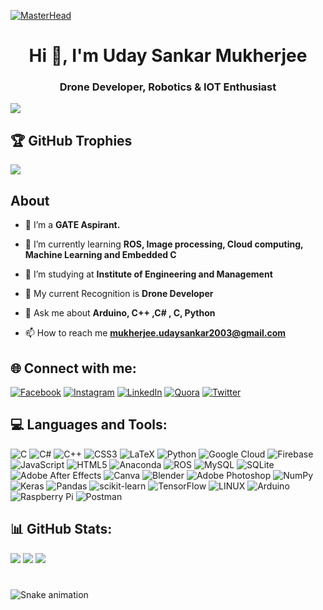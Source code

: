 
[![MasterHead](https://www.iosb.fraunhofer.de/en/business-units/automation-digitalization/aiot-ai-machine-learning-digital-twin-interview/jcr:content/stage/stageParsys/stage_slide/image.img.jpg/1656428748242/AIoT-wip-lq-00734-col.jpg)](https://udaysmukherjee.io)
<h1 align="center">Hi 👋, I'm Uday Sankar Mukherjee</h1>
<h3 align="center">Drone Developer, Robotics & IOT Enthusiast</h3>


[![](https://visitcount.itsvg.in/api?id=UdaySMukherjee&icon=0&color=0)](https://visitcount.itsvg.in)

## 🏆 GitHub Trophies
![](https://github-profile-trophy.vercel.app/?username=UdaySMukherjee&theme=radical&no-frame=false&no-bg=false&margin-w=4)

## About
- 🔭 I’m a **GATE Aspirant.**

- 🌱 I’m currently learning **ROS, Image processing, Cloud computing, Machine Learning and Embedded C**

- 🏫 I’m studying at **Institute of Engineering and Management**

- 🤝 My current Recognition is **Drone Developer**

- 💬 Ask me about **Arduino, C++ ,C# , C, Python**

- 📫 How to reach me **mukherjee.udaysankar2003@gmail.com**


## 🌐 Connect with me:
[![Facebook](https://img.shields.io/badge/Facebook-%231877F2.svg?logo=Facebook&logoColor=white)](https://www.facebook.com/udaysankar.mukherjee.319/) [![Instagram](https://img.shields.io/badge/Instagram-%23E4405F.svg?logo=Instagram&logoColor=white)](https://www.instagram.com/shadow.senpai.1108/) [![LinkedIn](https://img.shields.io/badge/LinkedIn-%230077B5.svg?logo=linkedin&logoColor=white)](https://www.linkedin.com/in/usm003/) [![Quora](https://img.shields.io/badge/Quora-%23B92B27.svg?logo=Quora&logoColor=white)](https://www.quora.com/profile/Uday-Sankar-Mukherjee-2) [![Twitter](https://img.shields.io/badge/Twitter-%231DA1F2.svg?logo=Twitter&logoColor=white)](https://twitter.com/F2Uday)

## 💻 Languages and Tools:
![C](https://img.shields.io/badge/c-%2300599C.svg?style=for-the-badge&logo=c&logoColor=white) ![C#](https://img.shields.io/badge/c%23-%23239120.svg?style=for-the-badge&logo=c-sharp&logoColor=white) ![C++](https://img.shields.io/badge/c++-%2300599C.svg?style=for-the-badge&logo=c%2B%2B&logoColor=white) ![CSS3](https://img.shields.io/badge/css3-%231572B6.svg?style=for-the-badge&logo=css3&logoColor=white) ![LaTeX](https://img.shields.io/badge/latex-%23008080.svg?style=for-the-badge&logo=latex&logoColor=white) ![Python](https://img.shields.io/badge/python-3670A0?style=for-the-badge&logo=python&logoColor=ffdd54) ![Google Cloud](https://img.shields.io/badge/Google%20Cloud-%234285F4.svg?style=for-the-badge&logo=google-cloud&logoColor=white) ![Firebase](https://img.shields.io/badge/firebase-%23039BE5.svg?style=for-the-badge&logo=firebase) ![JavaScript](https://img.shields.io/badge/javascript-%23323330.svg?style=for-the-badge&logo=javascript&logoColor=%23F7DF1E) ![HTML5](https://img.shields.io/badge/html5-%23E34F26.svg?style=for-the-badge&logo=html5&logoColor=white) ![Anaconda](https://img.shields.io/badge/Anaconda-%2344A833.svg?style=for-the-badge&logo=anaconda&logoColor=white) ![ROS](https://img.shields.io/badge/ros-%230A0FF9.svg?style=for-the-badge&logo=ros&logoColor=white) ![MySQL](https://img.shields.io/badge/mysql-%2300f.svg?style=for-the-badge&logo=mysql&logoColor=white) ![SQLite](https://img.shields.io/badge/sqlite-%2307405e.svg?style=for-the-badge&logo=sqlite&logoColor=white) ![Adobe After Effects](https://img.shields.io/badge/Adobe%20After%20Effects-9999FF.svg?style=for-the-badge&logo=Adobe%20After%20Effects&logoColor=white) ![Canva](https://img.shields.io/badge/Canva-%2300C4CC.svg?style=for-the-badge&logo=Canva&logoColor=white) ![Blender](https://img.shields.io/badge/blender-%23F5792A.svg?style=for-the-badge&logo=blender&logoColor=white) ![Adobe Photoshop](https://img.shields.io/badge/adobephotoshop-%2331A8FF.svg?style=for-the-badge&logo=adobephotoshop&logoColor=white) ![NumPy](https://img.shields.io/badge/numpy-%23013243.svg?style=for-the-badge&logo=numpy&logoColor=white) ![Keras](https://img.shields.io/badge/Keras-%23D00000.svg?style=for-the-badge&logo=Keras&logoColor=white) ![Pandas](https://img.shields.io/badge/pandas-%23150458.svg?style=for-the-badge&logo=pandas&logoColor=white) ![scikit-learn](https://img.shields.io/badge/scikit--learn-%23F7931E.svg?style=for-the-badge&logo=scikit-learn&logoColor=white) ![TensorFlow](https://img.shields.io/badge/TensorFlow-%23FF6F00.svg?style=for-the-badge&logo=TensorFlow&logoColor=white) ![LINUX](https://img.shields.io/badge/Linux-FCC624?style=for-the-badge&logo=linux&logoColor=black) ![Arduino](https://img.shields.io/badge/-Arduino-00979D?style=for-the-badge&logo=Arduino&logoColor=white) ![Raspberry Pi](https://img.shields.io/badge/-RaspberryPi-C51A4A?style=for-the-badge&logo=Raspberry-Pi) ![Postman](https://img.shields.io/badge/Postman-FF6C37?style=for-the-badge&logo=postman&logoColor=white)

## 📊 GitHub Stats:
![](https://github-readme-stats.vercel.app/api?username=UdaySMukherjee&theme=radical&hide_border=false&include_all_commits=true&count_private=true)
![](https://github-readme-stats.vercel.app/api/top-langs/?username=UdaySMukherjee&theme=radical&hide_border=false&include_all_commits=true&count_private=true&layout=compact)
![](https://github-readme-streak-stats.herokuapp.com/?user=UdaySMukherjee&theme=radical&hide_border=false)

###

<br clear="both">

<img src="https://raw.githubusercontent.com/maurodesouza/maurodesouza/output/snake.yml" alt="Snake animation" />

###
